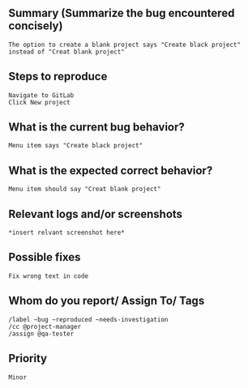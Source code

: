 
## Summary (Summarize the bug encountered concisely)
    The option to create a blank project says "Create black project" instead of "Creat blank project"


## Steps to reproduce     
    Navigate to GitLab
    Click New project

   

## What is the current bug behavior?
    Menu item says "Create black project"
     

## What is the expected correct behavior?
    Menu item should say "Creat blank project"

     
## Relevant logs and/or screenshots
    *insert relvant screenshot here*
      

## Possible fixes
    Fix wrong text in code



## Whom do you report/ Assign To/ Tags
    /label ~bug ~reproduced ~needs-investigation 
    /cc @project-manager 
    /assign @qa-tester


## Priority
    Minor

      
